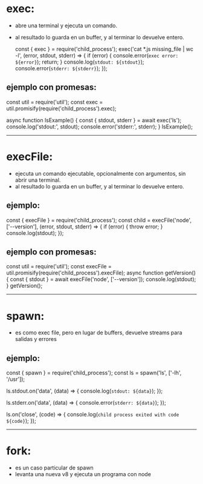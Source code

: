 # exec:

- abre una terminal y ejecuta un comando.
- al resultado lo guarda en un buffer, y al terminar lo devuelve entero.

  const { exec } = require('child_process');
exec('cat *.js missing_file | wc -l', (error, stdout, stderr) => {
  if (error) {
    console.error(`exec error: ${error}`);
    return;
  }
  console.log(`stdout: ${stdout}`);
  console.error(`stderr: ${stderr}`);
});

## ejemplo con promesas:

const util = require('util');
const exec = util.promisify(require('child_process').exec);

async function lsExample() {
  const { stdout, stderr } = await exec('ls');
  console.log('stdout:', stdout);
  console.error('stderr:', stderr);
}
lsExample();

------------------------------------------------------

# execFile:
- ejecuta un comando ejecutable, opcionalmente con argumentos, sin abrir una terminal.
- al resultado lo guarda en un buffer, y al terminar lo devuelve entero.

## ejemplo:

const { execFile } = require('child_process');
const child = execFile('node', ['--version'], (error, stdout, stderr) => {
  if (error) {
    throw error;
  }
  console.log(stdout);
});

## ejemplo con promesas:

const util = require('util');
const execFile = util.promisify(require('child_process').execFile);
async function getVersion() {
  const { stdout } = await execFile('node', ['--version']);
  console.log(stdout);
}
getVersion();

----------------------------------------------------------

# spawn:
- es como exec file, pero en lugar de buffers, devuelve streams para salidas y errores

## ejemplo:

const { spawn } = require('child_process');
const ls = spawn('ls', ['-lh', '/usr']);

ls.stdout.on('data', (data) => {
  console.log(`stdout: ${data}`);
});

ls.stderr.on('data', (data) => {
  console.error(`stderr: ${data}`);
});

ls.on('close', (code) => {
  console.log(`child process exited with code ${code}`);
});

----------------------------------------------------------

# fork:
- es un caso particular de spawn
- levanta una nueva v8 y ejecuta un programa con node


